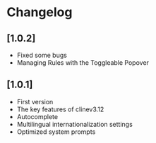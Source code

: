 # Changelog

## [1.0.2]

-   Fixed some bugs
-   Managing Rules with the Toggleable Popover

## [1.0.1]

-   First version
-   The key features of clinev3.12
-   Autocomplete
-   Multilingual internationalization settings
-   Optimized system prompts